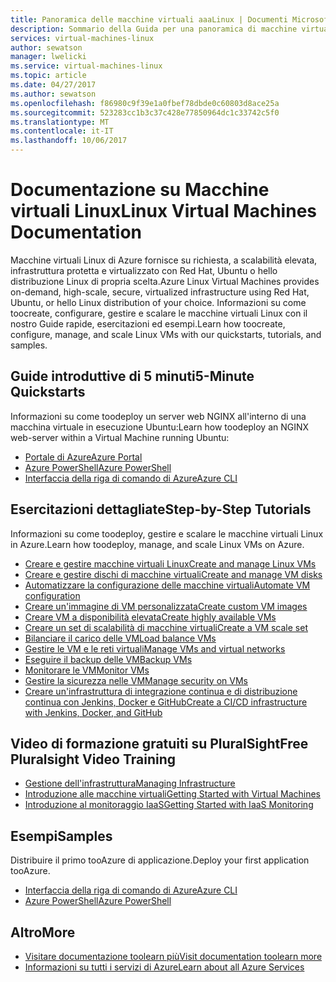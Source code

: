 ```yaml
---
title: Panoramica delle macchine virtuali aaaLinux | Documenti Microsoft
description: Sommario della Guida per una panoramica di macchine virtuali Linux nel portale di Azure
services: virtual-machines-linux
author: sewatson
manager: lwelicki
ms.service: virtual-machines-linux
ms.topic: article
ms.date: 04/27/2017
ms.author: sewatson
ms.openlocfilehash: f86980c9f39e1a0fbef78dbde0c60803d8ace25a
ms.sourcegitcommit: 523283cc1b3c37c428e77850964dc1c33742c5f0
ms.translationtype: MT
ms.contentlocale: it-IT
ms.lasthandoff: 10/06/2017
---
```

# <a name="linux-virtual-machines-documentation"></a><span data-ttu-id="7d799-103">Documentazione su Macchine virtuali Linux</span><span class="sxs-lookup"><span data-stu-id="7d799-103">Linux Virtual Machines Documentation</span></span>

<span data-ttu-id="7d799-104">Macchine virtuali Linux di Azure fornisce su richiesta, a scalabilità elevata, infrastruttura protetta e virtualizzato con Red Hat, Ubuntu o hello distribuzione Linux di propria scelta.</span><span class="sxs-lookup"><span data-stu-id="7d799-104">Azure Linux Virtual Machines provides on-demand, high-scale, secure, virtualized infrastructure using Red Hat, Ubuntu, or hello Linux distribution of your choice.</span></span> <span data-ttu-id="7d799-105">Informazioni su come toocreate, configurare, gestire e scalare le macchine virtuali Linux con il nostro Guide rapide, esercitazioni ed esempi.</span><span class="sxs-lookup"><span data-stu-id="7d799-105">Learn how toocreate, configure, manage, and scale Linux VMs with our quickstarts, tutorials, and samples.</span></span>

## <a name="5-minute-quickstarts"></a><span data-ttu-id="7d799-106">Guide introduttive di 5 minuti</span><span class="sxs-lookup"><span data-stu-id="7d799-106">5-Minute Quickstarts</span></span>

<span data-ttu-id="7d799-107">Informazioni su come toodeploy un server web NGINX all'interno di una macchina virtuale in esecuzione Ubuntu:</span><span class="sxs-lookup"><span data-stu-id="7d799-107">Learn how toodeploy an NGINX web-server within a Virtual Machine running Ubuntu:</span></span>

- [<span data-ttu-id="7d799-108">Portale di Azure</span><span class="sxs-lookup"><span data-stu-id="7d799-108">Azure Portal</span></span>](/azure/virtual-machines/virtual-machines-linux-quick-create-portal?toc=%2fazure%2fvirtual-machines%2flinux%2ftoc.json)
- [<span data-ttu-id="7d799-109">Azure PowerShell</span><span class="sxs-lookup"><span data-stu-id="7d799-109">Azure PowerShell</span></span>](/azure/virtual-machines/virtual-machines-linux-quick-create-powershell?toc=%2fazure%2fvirtual-machines%2flinux%2ftoc.json)
- [<span data-ttu-id="7d799-110">Interfaccia della riga di comando di Azure</span><span class="sxs-lookup"><span data-stu-id="7d799-110">Azure CLI</span></span>](/azure/virtual-machines/virtual-machines-linux-quick-create-cli?toc=%2fazure%2fvirtual-machines%2flinux%2ftoc.json)

## <a name="step-by-step-tutorials"></a><span data-ttu-id="7d799-111">Esercitazioni dettagliate</span><span class="sxs-lookup"><span data-stu-id="7d799-111">Step-by-Step Tutorials</span></span>

<span data-ttu-id="7d799-112">Informazioni su come toodeploy, gestire e scalare le macchine virtuali Linux in Azure.</span><span class="sxs-lookup"><span data-stu-id="7d799-112">Learn how toodeploy, manage, and scale Linux VMs on Azure.</span></span>

- [<span data-ttu-id="7d799-113">Creare e gestire macchine virtuali Linux</span><span class="sxs-lookup"><span data-stu-id="7d799-113">Create and manage Linux VMs</span></span>](/azure/virtual-machines/linux/tutorial-manage-vm)
- [<span data-ttu-id="7d799-114">Creare e gestire dischi di macchine virtuali</span><span class="sxs-lookup"><span data-stu-id="7d799-114">Create and manage VM disks</span></span>](/azure/virtual-machines/linux/tutorial-manage-disks)
- [<span data-ttu-id="7d799-115">Automatizzare la configurazione delle macchine virtuali</span><span class="sxs-lookup"><span data-stu-id="7d799-115">Automate VM configuration</span></span>](/azure/virtual-machines/linux/tutorial-automate-vm-deployment)
- [<span data-ttu-id="7d799-116">Creare un'immagine di VM personalizzata</span><span class="sxs-lookup"><span data-stu-id="7d799-116">Create custom VM images</span></span>](/azure/virtual-machines/linux/tutorial-custom-images)
- [<span data-ttu-id="7d799-117">Creare VM a disponibilità elevata</span><span class="sxs-lookup"><span data-stu-id="7d799-117">Create highly available VMs</span></span>](/azure/virtual-machines/linux/tutorial-availability-sets)
- [<span data-ttu-id="7d799-118">Creare un set di scalabilità di macchine virtuali</span><span class="sxs-lookup"><span data-stu-id="7d799-118">Create a VM scale set</span></span>](/azure/virtual-machines/linux/tutorial-create-vmss)
- [<span data-ttu-id="7d799-119">Bilanciare il carico delle VM</span><span class="sxs-lookup"><span data-stu-id="7d799-119">Load balance VMs</span></span>](/azure/virtual-machines/linux/tutorial-load-balancer)
- [<span data-ttu-id="7d799-120">Gestire le VM e le reti virtuali</span><span class="sxs-lookup"><span data-stu-id="7d799-120">Manage VMs and virtual networks</span></span>](/azure/virtual-machines/linux/tutorial-virtual-network)
- [<span data-ttu-id="7d799-121">Eseguire il backup delle VM</span><span class="sxs-lookup"><span data-stu-id="7d799-121">Backup VMs</span></span>](/azure/virtual-machines/linux/tutorial-backup-vms)
- [<span data-ttu-id="7d799-122">Monitorare le VM</span><span class="sxs-lookup"><span data-stu-id="7d799-122">Monitor VMs</span></span>](/azure/virtual-machines/linux/tutorial-monitoring)
- [<span data-ttu-id="7d799-123">Gestire la sicurezza nelle VM</span><span class="sxs-lookup"><span data-stu-id="7d799-123">Manage security on VMs</span></span>](/azure/virtual-machines/linux/tutorial-azure-security)
- [<span data-ttu-id="7d799-124">Creare un'infrastruttura di integrazione continua e di distribuzione continua con Jenkins, Docker e GitHub</span><span class="sxs-lookup"><span data-stu-id="7d799-124">Create a CI/CD infrastructure with Jenkins, Docker, and GitHub</span></span>](/azure/virtual-machines/linux/tutorial-jenkins-github-docker-cicd)

## <a name="free-pluralsight-video-training"></a><span data-ttu-id="7d799-125">Video di formazione gratuiti su PluralSight</span><span class="sxs-lookup"><span data-stu-id="7d799-125">Free Pluralsight Video Training</span></span>

- [<span data-ttu-id="7d799-126">Gestione dell'infrastruttura</span><span class="sxs-lookup"><span data-stu-id="7d799-126">Managing Infrastructure</span></span>](https://www.pluralsight.com/courses/managing-infrastructure-microsoft-azure-getting-started?twoid=d6abac77-7dcc-4d33-9e03-f85e78989f02)
- [<span data-ttu-id="7d799-127">Introduzione alle macchine virtuali</span><span class="sxs-lookup"><span data-stu-id="7d799-127">Getting Started with Virtual Machines</span></span>](https://www.pluralsight.com/courses/azure-vms-getting-started?twoid=d6abac77-7dcc-4d33-9e03-f85e78989f02)
- [<span data-ttu-id="7d799-128">Introduzione al monitoraggio IaaS</span><span class="sxs-lookup"><span data-stu-id="7d799-128">Getting Started with IaaS Monitoring</span></span>](https://www.pluralsight.com/courses/azure-iaas-monitoring-management-getting-started?twoid=d6abac77-7dcc-4d33-9e03-f85e78989f02")

## <a name="samples"></a><span data-ttu-id="7d799-129">Esempi</span><span class="sxs-lookup"><span data-stu-id="7d799-129">Samples</span></span> 

<span data-ttu-id="7d799-130">Distribuire il primo tooAzure di applicazione.</span><span class="sxs-lookup"><span data-stu-id="7d799-130">Deploy your first application tooAzure.</span></span>

- [<span data-ttu-id="7d799-131">Interfaccia della riga di comando di Azure</span><span class="sxs-lookup"><span data-stu-id="7d799-131">Azure CLI</span></span>](/azure/virtual-machines/virtual-machines-linux-cli-samples)
- [<span data-ttu-id="7d799-132">Azure PowerShell</span><span class="sxs-lookup"><span data-stu-id="7d799-132">Azure PowerShell</span></span>](/azure/virtual-machines/virtual-machines-linux-powershell-samples)

## <a name="more"></a><span data-ttu-id="7d799-133">Altro</span><span class="sxs-lookup"><span data-stu-id="7d799-133">More</span></span>

- [<span data-ttu-id="7d799-134">Visitare documentazione toolearn più</span><span class="sxs-lookup"><span data-stu-id="7d799-134">Visit documentation toolearn more</span></span>](/azure/virtual-machines/linux/index)
- [<span data-ttu-id="7d799-135">Informazioni su tutti i servizi di Azure</span><span class="sxs-lookup"><span data-stu-id="7d799-135">Learn about all Azure Services</span></span>](https://aka.ms/j3wr7y)